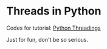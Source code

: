 # Threads in Python

Codes for tutorial: [Python Threadings](https://xiyuanyang-code.github.io/posts/Python-Threadings/)

Just for fun, don't be so serious.